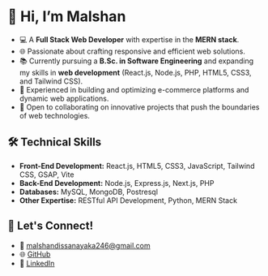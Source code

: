 # 👋 Hi, I’m Malshan
- 💻 A **Full Stack Web Developer** with expertise in the **MERN stack**.
- 🌐 Passionate about crafting responsive and efficient web solutions.
- 📚 Currently pursuing a **B.Sc. in Software Engineering** and expanding my skills in **web development** (React.js, Node.js, PHP, HTML5, CSS3, and Tailwind CSS).
- 🎯 Experienced in building and optimizing e-commerce platforms and dynamic web applications.
- 💼 Open to collaborating on innovative projects that push the boundaries of web technologies.

## 🛠 Technical Skills
- **Front-End Development:** React.js, HTML5, CSS3, JavaScript, Tailwind CSS, GSAP, Vite
- **Back-End Development:** Node.js, Express.js, Next.js, PHP
- **Databases:** MySQL, MongoDB, Postresql
- **Other Expertise:** RESTful API Development, Python, MERN Stack

## 💬 Let's Connect!
- 📧 [malshandissanayaka246@gmail.com](mailto:malshandissanayaka246@gmail.com)
- 🌐 [GitHub](https://github.com/Malshan20)
- 💼 [LinkedIn](https://www.linkedin.com/in/maleesha-dissanayaka-6a116933a/)
